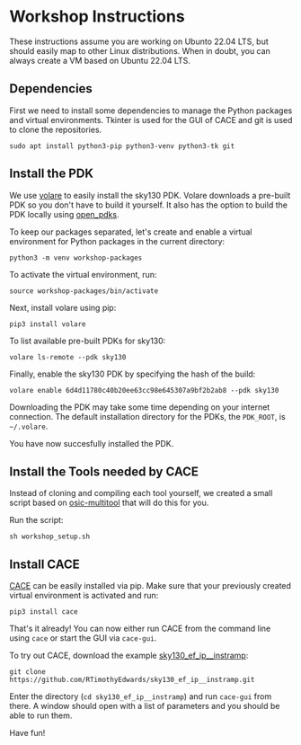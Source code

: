 # Workshop Instructions

These instructions assume you are working on Ubunto 22.04 LTS, but should easily map to other Linux distributions. When in doubt, you can always create a VM based on Ubuntu 22.04 LTS.

## Dependencies

First we need to install some dependencies to manage the Python packages and virtual environments. Tkinter is used for the GUI of CACE and git is used to clone the repositories.

    sudo apt install python3-pip python3-venv python3-tk git

## Install the PDK

We use [volare](https://github.com/efabless/volare) to easily install the sky130 PDK. Volare downloads a pre-built PDK so you don't have to build it yourself. It also has the option to build the PDK locally using [open_pdks](https://github.com/rtimothyedwards/open_pdks).

To keep our packages separated, let's create and enable a virtual environment for Python packages in the current directory:

    python3 -m venv workshop-packages

To activate the virtual environment, run:

    source workshop-packages/bin/activate

Next, install volare using pip:

    pip3 install volare

To list available pre-built PDKs for sky130:

    volare ls-remote --pdk sky130

Finally, enable the sky130 PDK by specifying the hash of the build:

    volare enable 6d4d11780c40b20ee63cc98e645307a9bf2b2ab8 --pdk sky130

Downloading the PDK may take some time depending on your internet connection. The default installation directory for the PDKs, the `PDK_ROOT`, is `~/.volare`.

You have now succesfully installed the PDK.

## Install the Tools needed by CACE

Instead of cloning and compiling each tool yourself, we created a small script based on [osic-multitool](https://github.com/iic-jku/osic-multitool) that will do this for you.

Run the script:

    sh workshop_setup.sh

## Install CACE

[CACE](https://github.com/efabless/cace) can be easily installed via pip. Make sure that your previously created virtual environment is activated and run:

    pip3 install cace

That's it already! You can now either run CACE from the command line using `cace` or start the GUI via `cace-gui`.

To try out CACE, download the example [sky130_ef_ip__instramp](https://github.com/RTimothyEdwards/sky130_ef_ip__instramp):

    git clone https://github.com/RTimothyEdwards/sky130_ef_ip__instramp.git

Enter the directory (`cd sky130_ef_ip__instramp`) and run `cace-gui` from there. A window should open with a list of parameters and you should be able to run them.

Have fun!
